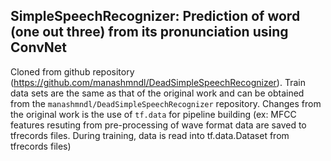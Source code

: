 ## SimpleSpeechRecognizer: Prediction of word (one out three) from its pronunciation using ConvNet  
Cloned from github repository (https://github.com/manashmndl/DeadSimpleSpeechRecognizer). Train data sets are the same as that of the original work and  can be obtained from the `manashmndl/DeadSimpleSpeechRecognizer` repository.
Changes from the original work is the use of `tf.data` for pipeline building (ex: MFCC features resuting from pre-processing of wave format data are saved to tfrecords files. During training, data is read into tf.data.Dataset from tfrecords files)
